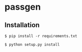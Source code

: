 passgen
==============================================================================

Installation
------------

```
$ pip install -r requirements.txt

$ python setup.py install
```

